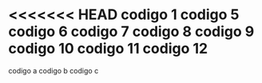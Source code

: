 <<<<<<< HEAD
codigo 1
codigo 5
codigo 6
codigo 7
codigo 8
codigo 9
codigo 10
codigo 11
codigo 12
=======
codigo a
codigo b
codigo c
